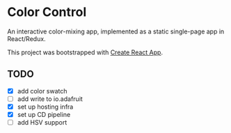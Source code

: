 # Color Control

An interactive color-mixing app, implemented as a static single-page app in React/Redux.

This project was bootstrapped with [Create React App](https://github.com/facebook/create-react-app).


## TODO
- [x] add color swatch
- [ ] add write to io.adafruit
- [x] set up hosting infra
- [x] set up CD pipeline
- [ ] add HSV support
